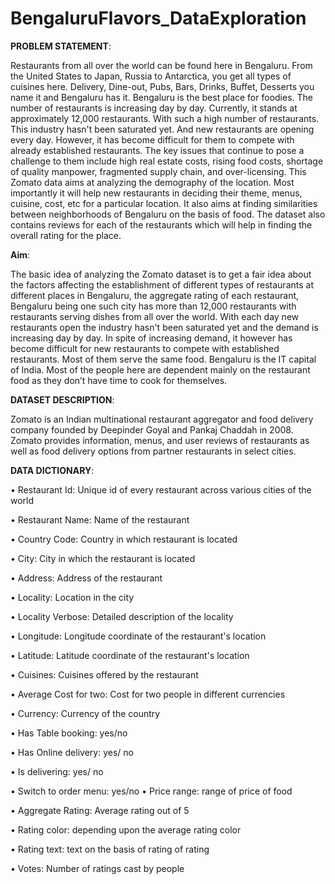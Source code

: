 # BengaluruFlavors_DataExploration

**PROBLEM STATEMENT**:

Restaurants from all over the world can be found here in Bengaluru. From the United States to Japan, Russia to Antarctica, you get all types of cuisines here. Delivery, Dine-out, Pubs, Bars, Drinks, Buffet, Desserts you name it and Bengaluru has it. Bengaluru is the best place for foodies. The number of restaurants is increasing day by day. Currently, it stands at approximately 12,000 restaurants. With such a high number of restaurants. This industry hasn't been saturated yet. And new restaurants are opening every day. However, it has become difficult for them to compete with already established restaurants. The key issues that continue to pose a challenge to them include high real estate costs, rising food costs, shortage of quality manpower, fragmented supply chain, and over-licensing. This Zomato data aims at analyzing the demography of the location. Most importantly it will help new restaurants in deciding their theme, menus, cuisine, cost, etc for a particular location. It also aims at finding similarities between neighborhoods of Bengaluru on the basis of food. The dataset also contains reviews for each of the restaurants which will help in finding the overall rating for the place.


**Aim**:

The basic idea of analyzing the Zomato dataset is to get a fair idea about the factors affecting the establishment of different types of restaurants at different places in Bengaluru, the aggregate rating of each restaurant, Bengaluru being one such city has more than 12,000 restaurants with restaurants serving dishes from all over the world. With each day new restaurants open the industry hasn't been saturated yet and the demand is increasing day by day. In spite of increasing demand, it however has become difficult for new restaurants to compete with established restaurants. Most of them serve the same food. Bengaluru is the IT capital of India. Most of the people here are dependent mainly on the restaurant food as they don’t have time to cook for themselves.






**DATASET DESCRIPTION**:

Zomato is an Indian multinational restaurant aggregator and food delivery company founded by Deepinder Goyal and Pankaj Chaddah in 2008. Zomato provides information, menus, and user reviews of restaurants as well as food delivery options from partner restaurants in select cities.





**DATA DICTIONARY**:


• Restaurant Id: Unique id of every restaurant across various cities of the world

• Restaurant Name: Name of the restaurant

• Country Code: Country in which restaurant is located

• City: City in which the restaurant is located

• Address: Address of the restaurant

• Locality: Location in the city

• Locality Verbose: Detailed description of the locality

• Longitude: Longitude coordinate of the restaurant's location

• Latitude: Latitude coordinate of the restaurant's location

• Cuisines: Cuisines offered by the restaurant

• Average Cost for two: Cost for two people in different currencies 

• Currency: Currency of the country

• Has Table booking: yes/no

• Has Online delivery: yes/ no

• Is delivering: yes/ no

• Switch to order menu: yes/no
• Price range: range of price of food

• Aggregate Rating: Average rating out of 5

• Rating color: depending upon the average rating color

• Rating text: text on the basis of rating of rating

• Votes: Number of ratings cast by people
